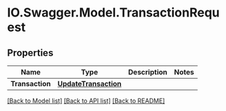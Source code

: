 # IO.Swagger.Model.TransactionRequest
## Properties

Name | Type | Description | Notes
------------ | ------------- | ------------- | -------------
**Transaction** | [**UpdateTransaction**](UpdateTransaction.md) |  | 

[[Back to Model list]](../README.md#documentation-for-models) [[Back to API list]](../README.md#documentation-for-api-endpoints) [[Back to README]](../README.md)

